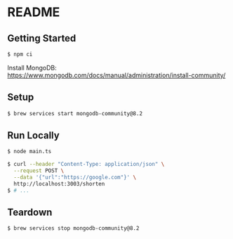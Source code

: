 # README

## Getting Started

```sh
$ npm ci
```

Install MongoDB: https://www.mongodb.com/docs/manual/administration/install-community/

## Setup

```sh
$ brew services start mongodb-community@8.2
```

## Run Locally

```sh
$ node main.ts
```

```sh
$ curl --header "Content-Type: application/json" \
  --request POST \
  --data '{"url":"https://google.com"}' \
  http://localhost:3003/shorten
$ # ...
```

## Teardown

```sh
$ brew services stop mongodb-community@8.2
```
